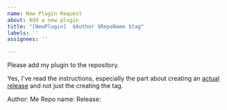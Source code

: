 ```yaml
---
name: New Plugin Request
about: Add a new plugin
title: "[NewPlugin]  $Author $RepoName $tag"
labels: ''
assignees: ''

---
```


Please add my plugin to the repository.

Yes, I've read the instructions, especially the part about creating an [actual release](https://binary.ninja/2019/07/04/plugin-manager-2.0.html#5-create-a-release) and not just the creating the tag.

Author: Me
Repo name:
Release:
